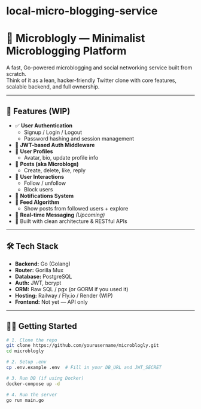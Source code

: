 # local-micro-blogging-service
# 📝 Microblogly — Minimalist Microblogging Platform

A fast, Go-powered microblogging and social networking service built from scratch.  
Think of it as a lean, hacker-friendly Twitter clone with core features, scalable backend, and full ownership.

---

## 🚀 Features (WIP)

- ✅ **User Authentication**
  - Signup / Login / Logout
  - Password hashing and session management
- 🔐 **JWT-based Auth Middleware**
- 🧠 **User Profiles**
  - Avatar, bio, update profile info
- 📝 **Posts (aka Microblogs)**
  - Create, delete, like, reply
- 📍 **User Interactions**
  - Follow / unfollow
  - Block users
- 🔔 **Notifications System**
- 📡 **Feed Algorithm**
  - Show posts from followed users + explore
- 💬 **Real-time Messaging** *(Upcoming)*
- 🧰 Built with clean architecture & RESTful APIs

---

## 🛠️ Tech Stack

- **Backend:** Go (Golang)
- **Router:** Gorilla Mux
- **Database:** PostgreSQL
- **Auth:** JWT, bcrypt
- **ORM:** Raw SQL / pgx (or GORM if you used it)
- **Hosting:** Railway / Fly.io / Render (WIP)
- **Frontend:** Not yet — API only

---

## 🧑‍💻 Getting Started

```bash
# 1. Clone the repo
git clone https://github.com/yourusername/microblogly.git
cd microblogly

# 2. Setup .env
cp .env.example .env  # Fill in your DB_URL and JWT_SECRET

# 3. Run DB (if using Docker)
docker-compose up -d

# 4. Run the server
go run main.go

